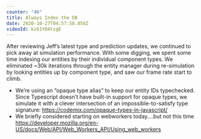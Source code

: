 ```yaml
---
counter: "46"
title: Always Index the DB
date: 2020-10-27T04:57:58.056Z
videoId: kz61Y04tzgE
---
```

After reviewing Jeff’s latest type and prediction updates, we continued to pick away at simulation performance. With some digging, we spent some time indexing our entities by their individual component types. We eliminated ~30k iterations through the entity manager during re-simulation by looking entities up by component type, and saw our frame rate start to climb.

- We’re using an “opaque type alias” to keep our entity IDs typechecked. Since Typescript doesn’t have built-in support for opaque types, we simulate it with a clever intersection of an impossible-to-satisfy type signature: https://codemix.com/opaque-types-in-javascript/
- We briefly considered starting on webworkers today….but not this time https://developer.mozilla.org/en-US/docs/Web/API/Web_Workers_API/Using_web_workers
